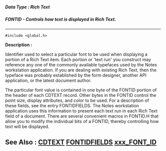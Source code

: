 ##### Data Type : Rich Text
##### FONTID - Controls how text is displayed in Rich Text.
---
```
#include <global.h>
```
**Description :**

Identifier used to select a particular font to be used when displaying a 
portion of a Rich Text item.  Each portion or 'text run' you construct may 
reference any one of the commonly available typefaces used by the Notes 
workstation application.  If you are dealing with existing Rich Text, then the 
typeface was probably established by the form designer, another API 
application, or the latest document author.  

The particular font value is contained in one byte of the FONTID portion of the 
header of each CDTEXT record.  Other bytes in the FONTID control the point 
size, display attributes, and color to be used.  For a description of these 
fields, see the entry FONTIDFIELDS.  The Notes workstation application uses 
this information to present each text run in each Rich Text field of a 
document.  There are several convenient macros in FONTID.H that allow you to 
modify the individual bits of a FONTID, thereby controlling how text will be 
displayed.

**See Also :**
[CDTEXT](/domino-c-api-docs/reference/Data/CDTEXT)
[FONTIDFIELDS](/domino-c-api-docs/reference/Data/FONTIDFIELDS)
[xxx_FONT_ID](/domino-c-api-docs/reference/Symb/xxx_FONT_ID)
---
